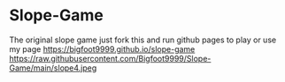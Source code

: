 # Slope-Game
The original slope game just fork this and run github pages to play or use my page https://bigfoot9999.github.io/slope-game
https://raw.githubusercontent.com/Bigfoot9999/Slope-Game/main/slope4.jpeg
